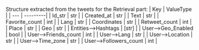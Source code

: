 Structure extracted from the tweets for the Retrieval part:
 | Key | ValueType |
 | --- | ---------|
 | Id_str | str |
 | Created_at | str |
 | Text | str |
 | Favorite_count | int |
 | Lang | str |
 | Coordinates | str |
 | Retweet_count | int |
 | Place | str |
 | Geo | str |
 | Entities-->Hashtags | [str] |
 | User-->Geo_Enabled | bool |
 | User-->Friends_count | int |
 | User-->Lang | str |
 | User-->Location | str |
 | User-->Time_zone | str |
 | User-->Followers_count | int |
 